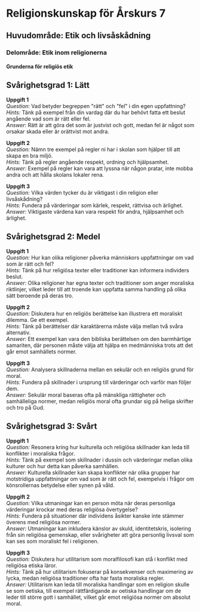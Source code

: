 # Religionskunskap för Årskurs 7
## Huvudområde: Etik och livsåskådning
### Delområde: Etik inom religionerna
#### Grunderna för religiös etik

## Svårighetsgrad 1: Lätt

**Uppgift 1**  
*Question:* Vad betyder begreppen "rätt" och "fel" i din egen uppfattning?  
*Hints:* Tänk på exempel från din vardag där du har behövt fatta ett beslut angående vad som är rätt eller fel.  
*Answer:* Rätt är att göra det som är justvist och gott, medan fel är något som orsakar skada eller är orättvist mot andra.

**Uppgift 2**  
*Question:* Nämn tre exempel på regler ni har i skolan som hjälper till att skapa en bra miljö.  
*Hints:* Tänk på regler angående respekt, ordning och hjälpsamhet.  
*Answer:* Exempel på regler kan vara att lyssna när någon pratar, inte mobba andra och att hålla skolans lokaler rena.

**Uppgift 3**  
*Question:* Vilka värden tycker du är viktigast i din religion eller livsåskådning?  
*Hints:* Fundera på värderingar som kärlek, respekt, rättvisa och ärlighet.  
*Answer:* Viktigaste värdena kan vara respekt för andra, hjälpsamhet och ärlighet.

## Svårighetsgrad 2: Medel

**Uppgift 1**  
*Question:* Hur kan olika religioner påverka människors uppfattningar om vad som är rätt och fel?  
*Hints:* Tänk på hur religiösa texter eller traditioner kan informera individers beslut.  
*Answer:* Olika religioner har egna texter och traditioner som anger moraliska riktlinjer, vilket leder till att troende kan uppfatta samma handling på olika sätt beroende på deras tro.

**Uppgift 2**  
*Question:* Diskutera hur en religiös berättelse kan illustrera ett moraliskt dilemma. Ge ett exempel.  
*Hints:* Tänk på berättelser där karaktärerna måste välja mellan två svåra alternativ.  
*Answer:* Ett exempel kan vara den bibliska berättelsen om den barmhärtige samariten, där personen måste välja att hjälpa en medmänniska trots att det går emot samhällets normer.

**Uppgift 3**  
*Question:* Analysera skillnaderna mellan en sekulär och en religiös grund för moral.  
*Hints:* Fundera på skillnader i ursprung till värderingar och varför man följer dem.  
*Answer:* Sekulär moral baseras ofta på mänskliga rättigheter och samhälleliga normer, medan religiös moral ofta grundar sig på heliga skrifter och tro på Gud.

## Svårighetsgrad 3: Svårt

**Uppgift 1**  
*Question:* Resonera kring hur kulturella och religiösa skillnader kan leda till konflikter i moraliska frågor.  
*Hints:* Tänk på exempel som skillnader i dussin och värderingar mellan olika kulturer och hur detta kan påverka samhällen.  
*Answer:* Kulturella skillnader kan skapa konflikter när olika grupper har motstridiga uppfattningar om vad som är rätt och fel, exempelvis i frågor om könsrollernas betydelse eller synen på våld.

**Uppgift 2**  
*Question:* Vilka utmaningar kan en person möta när deras personliga värderingar krockar med deras religiösa övertygelse?  
*Hints:* Fundera på situationer där individens åsikter kanske inte stämmer överens med religiösa normer.  
*Answer:* Utmaningar kan inkludera känslor av skuld, identitetskris, isolering från sin religiösa gemenskap, eller svårigheter att göra personlig livsval som kan ses som moraliskt fel i religionen.

**Uppgift 3**  
*Question:* Diskutera hur utilitarism som moralfilosofi kan stå i konflikt med religiösa etiska läror.  
*Hints:* Tänk på hur utilitarism fokuserar på konsekvenser och maximering av lycka, medan religiösa traditioner ofta har fasta moraliska regler.  
*Answer:* Utilitarism kan leda till moraliska handlingar som en religion skulle se som oetiska, till exempel rättfärdigande av oetiska handlingar om de leder till större gott i samhället, vilket går emot religiösa normer om absolut moral.